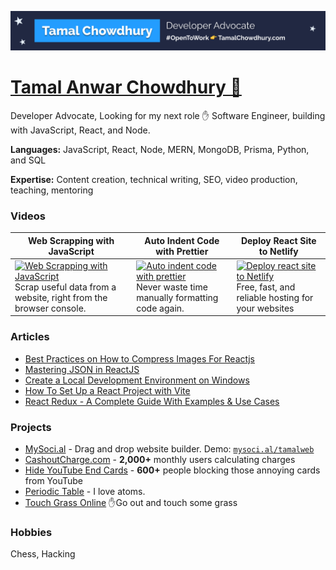 <a href="#"><img src="/img/banner.png" alt="github banner for tamal chowdhury" /></a>

# [Tamal Anwar Chowdhury 🥑](https://tamalchowdhury.com)

Developer Advocate, Looking for my next role ✋ Software Engineer, building with JavaScript, React, and Node.

**Languages:** JavaScript, React, Node, MERN, MongoDB, Prisma, Python, and SQL

**Expertise:** Content creation, technical writing, SEO, video production, teaching, mentoring 

### Videos

| **Web Scrapping with JavaScript** | **Auto Indent Code with Prettier** |  **Deploy React Site to Netlify** |
| --- | --- | --- |
|  [![Web Scrapping with JavaScript](https://i.ytimg.com/vi/-GKTZJbCIhE/hqdefault.jpg?sqp=-oaymwEcCPYBEIoBSFXyq4qpAw4IARUAAIhCGAFwAcABBg==&rs=AOn4CLBvgWPryTceRIpjWRTNlSE83sFvsA)](https://www.youtube.com/watch?v=-GKTZJbCIhE) <br /> Scrap useful data from a website, right from the browser console.  |  [![Auto indent code with prettier](https://i.ytimg.com/vi/dZU2HsrlGZ4/hqdefault.jpg?sqp=-oaymwEcCPYBEIoBSFXyq4qpAw4IARUAAIhCGAFwAcABBg==&rs=AOn4CLBK7ZFtFI88Mymlgs1udkVc5bYzgg)](https://www.youtube.com/watch?v=dZU2HsrlGZ4) <br /> Never waste time manually formatting code again.   |  [![Deploy react site to Netlify](https://i.ytimg.com/vi/aJVKKbisM0w/hqdefault.jpg?sqp=-oaymwEcCPYBEIoBSFXyq4qpAw4IARUAAIhCGAFwAcABBg==&rs=AOn4CLBTUsDO9Vg3-mSJvQiSqk0Fd7PO6w)](https://www.youtube.com/watch?v=aJVKKbisM0w) <br /> Free, fast, and reliable hosting for your websites  |

### Articles

- [Best Practices on How to Compress Images For Reactjs](https://tamalweb.com/compress-images-reactjs)
- [Mastering JSON in ReactJS](https://tamalweb.com/json-reactjs)
- [Create a Local Development Environment on Windows](https://www.digitalocean.com/community/tutorials/how-to-install-node-js-and-create-a-local-development-environment-on-windows)
- [How To Set Up a React Project with Vite](https://www.digitalocean.com/community/tutorials/how-to-set-up-a-react-project-with-vite)
- [React Redux - A Complete Guide With Examples & Use Cases](https://memberstack.com/blog/react-redux)

### Projects

- [MySoci.al](https://mysoci.al) - Drag and drop website builder. Demo: [`mysoci.al/tamalweb`](https://mysoci.al/tamalweb)
- [CashoutCharge.com](https://cashoutcharge.com) - **2,000+** monthly users calculating charges
- [Hide YouTube End Cards](https://chrome.google.com/webstore/detail/hide-youtube-end-cards/ifmbbceocmponbpifmpkkhnidmgopmmf) - **600+** people blocking those annoying cards from YouTube
- [Periodic Table](https://periodictableonline.netlify.app/) - I love atoms.
- [Touch Grass Online](https://touchgrass.tamalweb.com) ✋Go out and touch some grass

### Hobbies

Chess, Hacking
